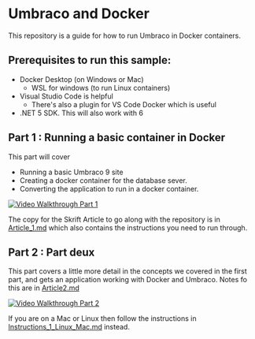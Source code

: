 # Umbraco and Docker

This repository is a guide for how to run Umbraco in Docker containers.

## Prerequisites to run this sample:

- Docker Desktop (on Windows or Mac)
    - WSL for windows (to run Linux containers)
- Visual Studio Code is helpful
    - There's also a plugin for VS Code Docker which is useful
- .NET 5 SDK. This will also work with 6

## Part 1 : Running a basic container in Docker

This part will cover

- Running a basic Umbraco 9 site
- Creating a docker container for the database sever.
- Converting the application to run in a docker container.

[![Video Walkthrough Part 1](https://img.youtube.com/vi/b78PzlPKykk/0.jpg)](https://www.youtube.com/watch?v=b78PzlPKykk)


The copy for the Skrift Article to go along with the repository is in [Article_1.md](Article_1.md) which also contains the instructions you need to run through.


## Part 2 : Part deux

This part covers a little more detail in the concepts we covered in the first part, and gets an application working with Docker and Umbraco. Notes fo this are in [Article2.md](Article_2.md)


[![Video Walkthrough Part 2](https://img.youtube.com/vi/a9FoZTaSWm0/0.jpg)](https://youtu.be/a9FoZTaSWm0)


If you are on a Mac or Linux then follow the instructions in [Instructions_1_Linux_Mac.md](Instructions_1_Linux_Mac.md) instead.

